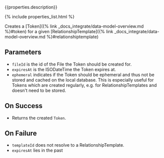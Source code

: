 {{properties.description}}

{% include properties_list.html %}

Creates a [Token]({% link _docs_integrate/data-model-overview.md %}#token) for a given [RelationshipTemplate]({% link _docs_integrate/data-model-overview.md %}#relationshiptemplate)

## Parameters

- `fileId` is the id of the File the Token should be created for.
- `expiresAt` is the ISODateTime the Token expires at.
- `ephemeral` indicates if the Token should be ephemeral and thus not be stored and cached on the local database. This is especially useful for Tokens which are created regularly, e.g. for RelationshipTemplates and doesn't need to be stored.

## On Success

- Returns the created `Token`.

## On Failure

- `templateId` does not resolve to a RelationshipTemplate.
- `expiresAt` lies in the past

